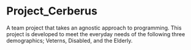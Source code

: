 # Project_Cerberus
A team project that takes an agnostic approach to programming. This project is developed to meet the everyday needs of the following three demographics; Veterns, Disabled, and the Elderly.
